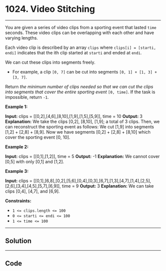 # 1024. Video Stitching

---

You are given a series of video clips from a sporting event that lasted `time` seconds. These video clips can be overlapping with each other and have varying lengths.

Each video clip is described by an array `clips` where `clips[i] = [starti, endi]` indicates that the ith clip started at `starti` and ended at `endi`.

We can cut these clips into segments freely.

  * For example, a clip `[0, 7]` can be cut into segments `[0, 1] + [1, 3] + [3, 7]`.



Return _the minimum number of clips needed so that we can cut the clips into segments that cover the entire sporting event_ `[0, time]`. If the task is impossible, return `-1`.

 

**Example 1:**


**Input:** clips = [[0,2],[4,6],[8,10],[1,9],[1,5],[5,9]], time = 10
**Output:** 3
**Explanation:** We take the clips [0,2], [8,10], [1,9]; a total of 3 clips.
Then, we can reconstruct the sporting event as follows:
We cut [1,9] into segments [1,2] + [2,8] + [8,9].
Now we have segments [0,2] + [2,8] + [8,10] which cover the sporting event [0, 10].


**Example 2:**


**Input:** clips = [[0,1],[1,2]], time = 5
**Output:** -1
**Explanation:** We cannot cover [0,5] with only [0,1] and [1,2].


**Example 3:**


**Input:** clips = [[0,1],[6,8],[0,2],[5,6],[0,4],[0,3],[6,7],[1,3],[4,7],[1,4],[2,5],[2,6],[3,4],[4,5],[5,7],[6,9]], time = 9
**Output:** 3
**Explanation:** We can take clips [0,4], [4,7], and [6,9].


 

**Constraints:**

  * `1 <= clips.length <= 100`
  * `0 <= starti <= endi <= 100`
  * `1 <= time <= 100`

---

## Solution



---

## Code
```python


```